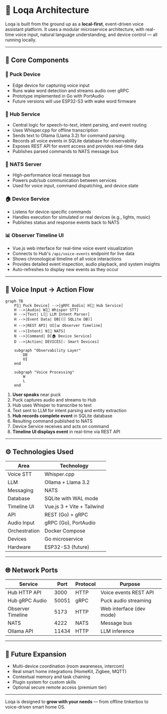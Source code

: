 # 🧠 Loqa Architecture

Loqa is built from the ground up as a **local-first**, event-driven voice assistant platform. It uses a modular microservice architecture, with real-time voice input, natural language understanding, and device control — all running locally.

---

## 🧱 Core Components

### 🎤 Puck Device
- Edge device for capturing voice input
- Runs wake word detection and streams audio over gRPC
- Prototype implemented in Go with PortAudio
- Future versions will use ESP32-S3 with wake word firmware

### 🧠 Hub Service
- Central logic for speech-to-text, intent parsing, and event routing
- Uses Whisper.cpp for offline transcription
- Sends text to Ollama (Llama 3.2) for command parsing
- Records all voice events in SQLite database for observability
- Exposes REST API for event access and provides real-time data
- Publishes parsed commands to NATS message bus

### 📡 NATS Server
- High-performance local message bus
- Powers pub/sub communication between services
- Used for voice input, command dispatching, and device state

### 🏠 Device Service
- Listens for device-specific commands
- Handles execution for simulated or real devices (e.g., lights, music)
- Publishes status and response events back to NATS

### 📊 Observer Timeline UI
- Vue.js web interface for real-time voice event visualization
- Connects to Hub's `/api/voice-events` endpoint for live data
- Shows chronological timeline of all voice interactions
- Provides detailed event inspection, audio playback, and system insights
- Auto-refreshes to display new events as they occur

---

## 🔁 Voice Input → Action Flow

```mermaid
graph TB
    P[🎤 Puck Device] -->|gRPC Audio| H[🧠 Hub Service]
    H -->|Audio| W[📝 Whisper STT]
    H -->|Text| L[🤖 LLM Intent Parser]
    H -->|Event Data| DB[(🗄️ SQLite DB)]
    H -->|REST API| UI[📊 Observer Timeline]
    H -->|Intent| N[📡 NATS]
    N -->|Command| D[🏠 Device Service]
    D -->|Action| DEVICES[💡 Smart Devices]
    
    subgraph "Observability Layer"
        DB
        UI
    end
    
    subgraph "Voice Processing"
        W
        L
    end
```

1. **User speaks** near puck
2. Puck captures audio and streams to Hub
3. Hub uses Whisper to transcribe to text
4. Text sent to LLM for intent parsing and entity extraction
5. **Hub records complete event** in SQLite database
6. Resulting command published to NATS
7. Device Service receives and acts on command
8. **Timeline UI displays event** in real-time via REST API

---

## ⚙️ Technologies Used

| Area         | Technology              |
|--------------|--------------------------|
| Voice STT    | Whisper.cpp              |
| LLM          | Ollama + Llama 3.2       |
| Messaging    | NATS                     |
| Database     | SQLite with WAL mode     |
| Timeline UI  | Vue.js 3 + Vite + Tailwind |
| API          | REST (Go) + gRPC         |
| Audio Input  | gRPC (Go), PortAudio     |
| Orchestration| Docker Compose           |
| Devices      | Go microservice          |
| Hardware     | ESP32-S3 (future)        |

---

## 🌐 Network Ports

| Service         | Port | Protocol | Purpose |
|------------------|------|----------|---------|
| Hub HTTP API     | 3000 | HTTP     | Voice events REST API |
| Hub gRPC Audio   | 50051| gRPC     | Puck audio streaming |
| Observer Timeline| 5173 | HTTP     | Web interface (dev mode) |
| NATS             | 4222 | NATS     | Message bus |
| Ollama API       | 11434| HTTP     | LLM inference |

---

## 🚀 Future Expansion

- Multi-device coordination (room awareness, intercom)
- Real smart home integrations (HomeKit, Zigbee, MQTT)
- Contextual memory and task chaining
- Plugin system for custom skills
- Optional secure remote access (premium tier)

---

Loqa is designed to **grow with your needs** — from offline tinkerbox to voice-driven smart home OS.